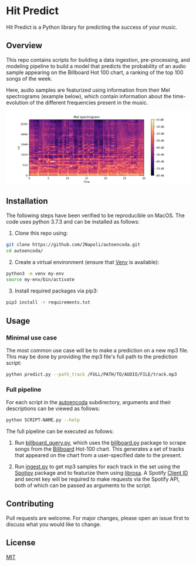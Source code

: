 # Hit Predict

Hit Predict is a Python library for predicting the success of your music.

## Overview

This repo contains scripts for building a data ingestion,
pre-processing, and modeling pipeline to build a model that predicts the
probability of an audio sample appearing on the Billboard Hot 100 chart,
a ranking of the top 100 songs of the week. 

Here, audio samples are featurized using information from their Mel
spectrograms (example below), which contain information about the time-evolution of the
different frequencies present in the music. 

![ScreenShot](/figs/spectrogram.png)

## Installation 

The following steps have been verified to be reproducible on MacOS. The code uses python 3.7.3 and can be installed as follows:

1. Clone this repo using:
```bash
git clone https://github.com/JNapoli/autoencoda.git
cd autoencoda/
```

2. Create a virtual environment (ensure that [Venv](https://docs.python.org/3.6/library/venv.html#module-venv) is available):
```bash
python3 -m venv my-env
source my-env/bin/activate
```

3. Install required packages via pip3:
```bash
pip3 install -r requirements.txt
```

## Usage

### Minimal use case

The most common use case will be to make a prediction on a new mp3 file. This
may be done by providing the mp3 file's full path to the prediction script:

```bash
python predict.py --path_track /FULL/PATH/TO/AUDIO/FILE/track.mp3
```

### Full pipeline

For each script in the [autoencoda](/autoencoda/) subdirectory, arguments and their descriptions can be viewed as follows:

```bash
python SCRIPT-NAME.py --help
```

The full pipeline can be executed as follows: 

1. Run [billboard_query.py](/autoencoda/billboard_query.py), which uses the [billboard.py](https://github.com/guoguo12/billboard-charts) package to scrape songs from the [Billboard](https://www.billboard.com/charts/hot-100) Hot-100 chart. This generates a set of tracks that appeared on the chart from a user-specified date to the present.

2. Run [ingest.py](/autoencoda/ingest.py) to get mp3 samples for each track in the set using the [Spotipy](https://spotipy.readthedocs.io/en/latest/) package and to featurize them using [librosa](https://github.com/librosa). A Spotify [Client ID](https://developer.spotify.com/documentation/general/guides/app-settings/) and secret key will be required to make requests via the Spotify API, both of which can be passed as arguments to the script.

## Contributing
Pull requests are welcome. For major changes, please open an issue first to discuss what you would like to change.


## License
[MIT](https://choosealicense.com/licenses/mit/)
